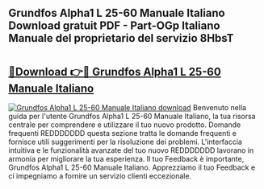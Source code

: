 ## Grundfos Alpha1 L 25-60 Manuale Italiano Download gratuit PDF - Part-OGp Italiano Manuale del proprietario del servizio 8HbsT

# <h2><a href="http://dfcizx.blite.top/?on=Grundfos+Alpha1+L+25-60+Manuale+Italiano">🔗Download 👉🔴 Grundfos Alpha1 L 25-60 Manuale Italiano</a></h2>

[![Grundfos Alpha1 L 25-60 Manuale Italiano download](https://i.imgur.com/lujVjoI.png)](http://dfcizx.blite.top/?on=Grundfos+Alpha1+L+25-60+Manuale+Italiano)
Benvenuto nella guida per l'utente Grundfos Alpha1 L 25-60 Manuale Italiano, la tua risorsa centrale per comprendere e utilizzare il tuo nuovo prodotto. Domande frequenti REDDDDDDD questa sezione tratta le domande frequenti e fornisce utili suggerimenti per la risoluzione dei problemi. L'interfaccia intuitiva e le funzionalità avanzate del tuo nuovo REDDDDDDD lavorano in armonia per migliorare la tua esperienza. Il tuo Feedback è importante, Grundfos Alpha1 L 25-60 Manuale Italiano. Apprezziamo il tuo Feedback e ci impegniamo a fornire un servizio clienti eccezionale.

